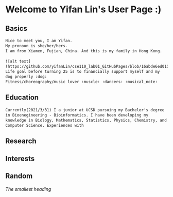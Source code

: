 # **Welcome to Yifan Lin's User Page :)**

## Basics
    Nice to meet you, I am Yifan. 
    My pronoun is she/her/hers.
    I am from Xiamen, Fujian, China. And this is my family in Hong Kong. 

    ![alt text](https://github.com/yifanLin/cse110_lab01_GitHubPages/blob/16abde6ed015dae88c8bc1219cf6e8333b608100/2b838e75f9616968.jpg)
    Life goal before turning 25 is to financially support myself and my dog properly :dog:
    Fitness/choreography/music lover :muscle: :dancers: :musical_note:
## Education
    Currently(2021/3/31) I a junior at UCSD pursuing my Bachelor's degree in Bioenegineering - Bioinformatics. I have been developing my knowledge in Biology, Mathematics, Statistics, Physics, Chemistry, and Computer Science. Experiences with 
## Research
## Interests
## Random
###### The smallest heading
